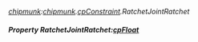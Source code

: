 _[chipmunk](../../modules/chipmunk/chipmunk-module.md):[chipmunk](../../modules/chipmunk/chipmunk-module.md).[cpConstraint](../../modules/chipmunk/chipmunk-cpconstraint.md).RatchetJointRatchet_
##### Property RatchetJointRatchet:[cpFloat](../../modules/chipmunk/chipmunk-cpfloat.md)
